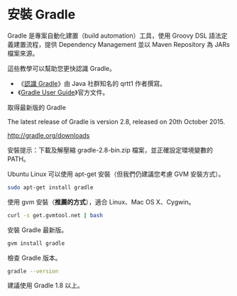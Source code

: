 # 安裝 Gradle

Gradle 是專案自動化建置（build automation）工具，使用 Groovy DSL 語法定義建置流程，提供 Dependency Management 並以 Maven Repository 為 JARs 檔案來源。

這些教學可以幫助您更快認識 Gradle。

* 《[認識 Gradle](http://www.codedata.com.tw/java/understanding-gradle-1-ant/)》由 Java 社群知名的 qrtt1 作者撰寫。
* 《[Gradle User Guide](http://www.gradle.org/docs/current/userguide/userguide.html)》官方文件。

取得最新版的 Gradle

The latest release of Gradle is version 2.8, released on 20th October 2015.

http://gradle.org/downloads

安裝提示：下載及解壓縮 gradle-2.8-bin.zip 檔案，並正確設定環境變數的 PATH。

Ubuntu Linux 可以使用 apt-get 安裝（但我們仍建議您考慮 GVM 安裝方式）。

```bash
sudo apt-get install gradle
```

使用 gvm 安裝（**推薦的方式**），適合 Linux、Mac OS X、Cygwin。

```bash
curl -s get.gvmtool.net | bash
```

安裝 Gradle 最新版。

```bash
gvm install gradle
```

檢查 Gradle 版本。

```bash
gradle --version
```

建議使用 Gradle 1.8 以上。
